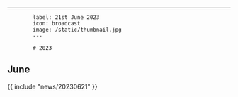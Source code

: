 ---
            label: 21st June 2023
            icon: broadcast
            image: /static/thumbnail.jpg
            ---

            # 2023
## June

{{ include "news/20230621" }}